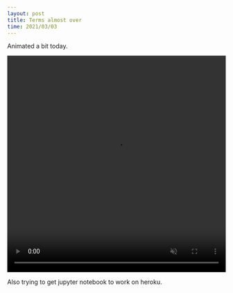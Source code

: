```yaml
---
layout: post
title: Terms almost over
time: 2021/03/03
---
```


Animated a bit today.

<video width="100%" height="500" controls loop autoplay muted>
<source src="{{site.baseurl}}/assets/Animations/practice_43.mp4" type="video/mp4">
</video>


Also trying to get jupyter notebook to work on heroku.